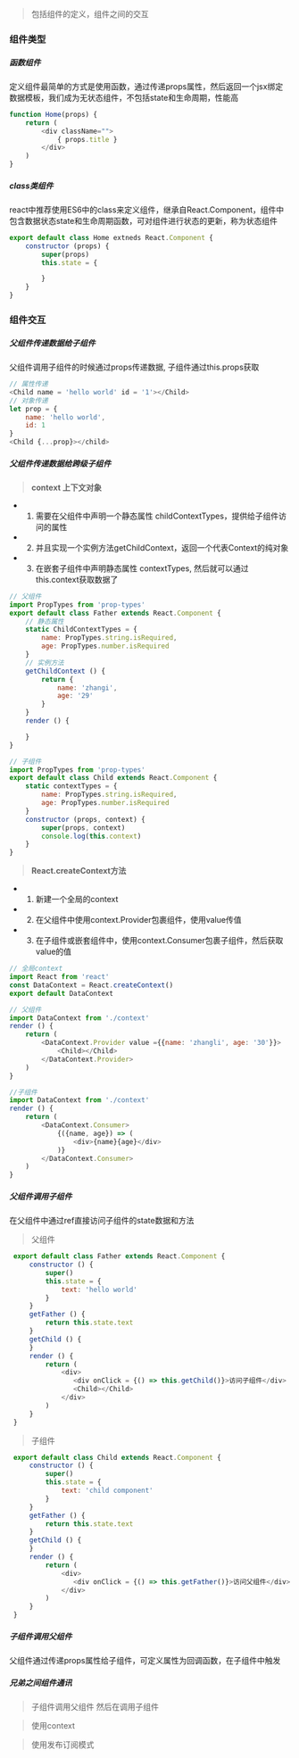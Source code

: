 > 包括组件的定义，组件之间的交互

### 组件类型

##### 函数组件

定义组件最简单的方式是使用函数，通过传递props属性，然后返回一个jsx绑定数据模板，我们成为无状态组件，不包括state和生命周期，性能高

```js
function Home(props) {
    return (
        <div className="">
            { props.title }
        </div>
    )
}
```

##### class类组件

react中推荐使用ES6中的class来定义组件，继承自React.Component，组件中包含数据状态state和生命周期函数，可对组件进行状态的更新，称为状态组件

```js
export default class Home extneds React.Component {
    constructor (props) {
        super(props)
        this.state = {

        }
    }
}
```

### 组件交互

##### 父组件传递数据给子组件

父组件调用子组件的时候通过props传递数据, 子组件通过this.props获取

```js
// 属性传递
<Child name = 'hello world' id = '1'></Child>
// 对象传递
let prop = {
    name: 'hello world',
    id: 1
}
<Child {...prop}></child>
```

##### 父组件传递数据给跨级子组件

> **context 上下文对象**

+ 1. 需要在父组件中声明一个静态属性 childContextTypes，提供给子组件访问的属性
+ 2. 并且实现一个实例方法getChildContext，返回一个代表Context的纯对象
+ 3. 在嵌套子组件中声明静态属性 contextTypes, 然后就可以通过this.context获取数据了

```js
// 父组件
import PropTypes from 'prop-types'
export default class Father extends React.Component {
    // 静态属性
    static ChildContextTypes = {
        name: PropTypes.string.isRequired,
        age: PropTypes.number.isRequired
    }
    // 实例方法
    getChildContext () {
        return {
            name: 'zhangi',
            age: '29'
        }
    }
    render () {

    }
}

// 子组件
import PropTypes from 'prop-types'
export default class Child extends React.Component {
    static contextTypes = {
        name: PropTypes.string.isRequired,
        age: PropTypes.number.isRequired
    }
    constructor (props, context) {
        super(props, context)
        console.log(this.context)
    }
}
```

> **React.createContext方法**

* 1. 新建一个全局的context
* 2. 在父组件中使用context.Provider包裹组件，使用value传值
* 3. 在子组件或嵌套组件中，使用context.Consumer包裹子组件，然后获取value的值


```js
// 全局context
import React from 'react'
const DataContext = React.createContext()
export default DataContext
```
```js
// 父组件
import DataContext from './context'
render () {
    return (
        <DataContext.Provider value ={{name: 'zhangli', age: '30'}}>
            <Child></Child>
        </DataContext.Provider>
    )
}
```
```js
//子组件
import DataContext from './context'
render () {
    return (
        <DataContext.Consumer>
            {({name, age}) => (
                <div>{name}{age}</div>
            )}
        </DataContext.Consumer>
    )
}
```


##### 父组件调用子组件

在父组件中通过ref直接访问子组件的state数据和方法

> 父组件

```js
 export default class Father extends React.Component {
     constructor () {
         super()
         this.state = {
             text: 'hello world'
         }
     }
     getFather () {
         return this.state.text
     }
     getChild () {
     }
     render () {
         return (
             <div>
                <div onClick = {() => this.getChild()}>访问子组件</div>
                <Child></Child>
             </div>
         )
     }
 }
```

> 子组件

```js
 export default class Child extends React.Component {
     constructor () {
         super()
         this.state = {
             text: 'child component'
         }
     }
     getFather () {
         return this.state.text
     }
     getChild () {
     }
     render () {
         return (
             <div>
                <div onClick = {() => this.getFather()}>访问父组件</div>
             </div>
         )
     }
 }
```

##### 子组件调用父组件

父组件通过传递props属性给子组件，可定义属性为回调函数，在子组件中触发

##### 兄弟之间组件通讯

> 子组件调用父组件 然后在调用子组件

> 使用context

> 使用发布订阅模式